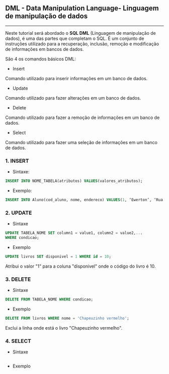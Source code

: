 ## DML - Data Manipulation Language- Linguagem de manipulação de dados
---
Neste tutorial será abordado o **SQL DML** (Linguagem de manipulação de dados), é uma das partes que completam o SQL. É um conjunto de instruções utilizado para a recuperação, inclusão, remoção e modificação de informações em bancos de dados.

São 4 os comandos básicos DML:

- Insert

Comando utilizado para inserir informações em um banco de dados.

- Update

Comando utilizado para fazer alterações em um banco de dados.

- Delete

Comando utilizado para fazer a remoção de informações em um banco de dados.

- Select

Comando utilizado para fazer uma seleção de informações em um banco de dados.

### 1. INSERT

- Sintaxe:

```SQL
INSERT INTO NOME_TABELA(atributos) VALUES(valores_atributos);
```

- Exemplo: 

```SQL
INSERT INTO Aluno(cod_aluno, nome, endereco) VALUES(1, ‘Ewerton’, ‘Rua sem entrada');
```
 
 ### 2. UPDATE

 - Sintaxe

 ```SQL
UPDATE TABELA_NOME SET column1 = value1, column2 = value2,... 
WHERE condicao;
 ```

- Exemplo

```SQL
UPDATE livros SET disponivel = 1 WHERE id = 10;
```

Atribui o valor "1" para a coluna "disponivel" onde o código do livro é 10.

 ### 3. DELETE

 - Sintaxe

 ```SQL
 DELETE FROM TABELA_NOME WHERE condicao;
 ```

- Exemplo

```SQL
DELETE FROM livros WHERE nome = 'Chapeuzinho vermelho';
```

Exclui a linha onde está o livro "Chapeuzinho vermelho".

### 4. SELECT

 - Sintaxe

 ```SQL
 
 ```

- Exemplo

```SQL

```

